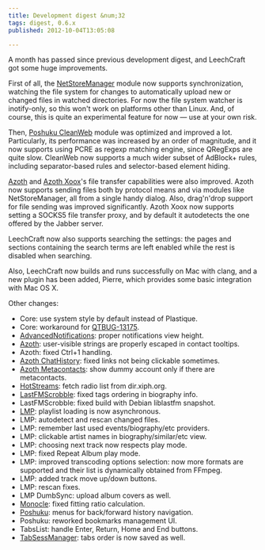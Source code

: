```yaml
---
title: Development digest &num;32
tags: digest, 0.6.x
published: 2012-10-04T13:05:08

---
```


A month has passed since previous development digest, and LeechCraft got
some huge improvements.

First of all, the [NetStoreManager](/plugins-netstoremanager) module now
supports synchronization, watching the file system for changes to
automatically upload new or changed files in watched directories. For
now the file system watcher is inotify-only, so this won't work on
platforms other than Linux. And, of course, this is quite an
experimental feature for now — use at your own risk.

Then, [Poshuku CleanWeb](/plugins-poshuku-cleanweb) module was optimized
and improved a lot. Particularly, its performance was increased by an
order of magnitude, and it now supports using PCRE as regexp matching
engine, since QRegExps are quite slow. CleanWeb now supports a much
wider subset of AdBlock+ rules, including separator-based rules and
selector-based element hiding.

[Azoth](/plugins-azoth) and [Azoth Xoox](/plugins-azoth-xoox)'s file
transfer capabilities were also improved. Azoth now supports sending
files both by protocol means and via modules like NetStoreManager, all
from a single handy dialog. Also, drag'n'drop support for file sending
was improved significantly. Azoth Xoox now supports setting a SOCKS5
file transfer proxy, and by default it autodetects the one offered by
the Jabber server.

LeechCraft now also supports searching the settings: the pages and
sections containing the search terms are left enabled while the rest is
disabled when searching.

Also, LeechCraft now builds and runs successfully on Mac with clang, and
a new plugin has been added, Pierre, which provides some basic
integration with Mac OS X.

Other changes:

- Core: use system style by default instead of Plastique.
- Core: workaround for
  [QTBUG-13175](https://bugreports.qt-project.org/browse/QTBUG-13175).
- [AdvancedNotifications](/plugins-advancednotifications): proper
  notifications view height.
- [Azoth](/plugins-azoth): user-visible strings are properly escaped
  in contact tooltips.
- Azoth: fixed Ctrl+1 handling.
- [Azoth ChatHistory](/plugins-azoth-chathistory): fixed links not
  being clickable sometimes.
- [Azoth Metacontacts](/plugins-azoth-metacontacts): show dummy
  account only if there are metacontacts.
- [HotStreams](/plugins-hotstreams): fetch radio list
  from dir.xiph.org.
- [LastFMScrobble](/plugins-lastfmscrobble): fixed tags ordering in
  biography info.
- LastFMScrobble: fixed build with Debian liblastfm snapshot.
- [LMP](/plugins-lmp): playlist loading is now asynchronous.
- LMP: autodetect and rescan changed files.
- LMP: remember last used events/biography/etc providers.
- LMP: clickable artist names in biography/similar/etc view.
- LMP: choosing next track now respects play mode.
- LMP: fixed Repeat Album play mode.
- LMP: improved transcoding options selection: now more formats are
  supported and their list is dynamically obtained from FFmpeg.
- LMP: added track move up/down buttons.
- LMP: rescan fixes.
- LMP DumbSync: upload album covers as well.
- [Monocle](/plugins-monocle): fixed fitting ratio calculation.
- [Poshuku](/plugins-poshuku): menus for back/forward
  history navigation.
- Poshuku: reworked bookmarks management UI.
- TabsList: handle Enter, Return, Home and End buttons.
- [TabSessManager](/plugins-tabsessmanager): tabs order is now saved
  as well.

